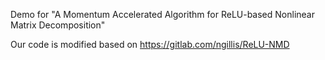 Demo for "A Momentum Accelerated Algorithm for ReLU-based Nonlinear Matrix Decomposition"

Our code is modified based on https://gitlab.com/ngillis/ReLU-NMD

